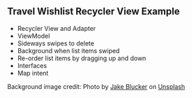 ## Travel Wishlist Recycler View Example

* Recycler View and Adapter
* ViewModel
* Sideways swipes to delete
* Background when list items swiped
* Re-order list items by dragging up and down
* Interfaces 
* Map intent 

Background image credit: Photo by 
<a href="https://unsplash.com/@jakeblucker?utm_source=unsplash&utm_medium=referral&utm_content=creditCopyText">Jake Blucker</a> 
on <a href="https://unsplash.com/s/photos/travel?utm_source=unsplash&utm_medium=referral&utm_content=creditCopyText">Unsplash</a>
  